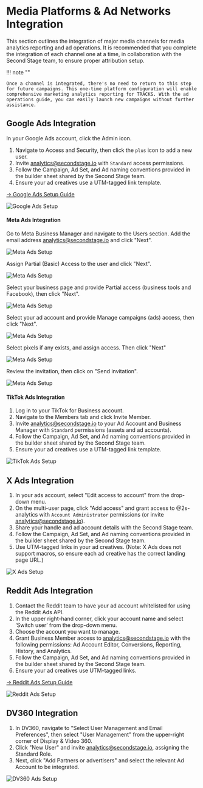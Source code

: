 # Media Platforms & Ad Networks Integration

This section outlines the integration of major media channels for media analytics reporting and ad operations. It is recommended that you complete the integration of each channel one at a time, in collaboration with the Second Stage team, to ensure proper attribution setup.

!!! note ""

    Once a channel is integrated, there's no need to return to this step for future campaigns. This one-time platform configuration will enable comprehensive marketing analytics reporting for TRACKS. With the ad operations guide, you can easily launch new campaigns without further assistance.

## Google Ads Integration

In your Google Ads account, click the Admin icon.

1. Navigate to Access and Security, then click the `plus` icon to add a new user.
2. Invite analytics@secondstage.io with `Standard` access permissions.
3. Follow the Campaign, Ad Set, and Ad naming conventions provided in the builder sheet shared by the Second Stage team.
4. Ensure your ad creatives use a UTM-tagged link template.

[→ Google Ads Setup Guide](https://support.google.com/google-ads/answer/6372672)

![Google Ads Setup](/assets/marketinganalytics_googleads.png)

#### Meta Ads Integration

Go to Meta Business Manager and navigate to the Users section. Add the email address analytics@secondstage.io and click "Next".

![Meta Ads Setup](/assets/marketinganalytics_meta_1.png)

Assign Partial (Basic) Access to the user and click "Next".

![Meta Ads Setup](/assets/marketinganalytics_meta_2.png)

Select your business page and provide Partial access (business tools and Facebook), then click "Next".

![Meta Ads Setup](/assets/marketinganalytics_meta_3-1.png)

Select your ad account and provide Manage campaigns (ads) access, then click "Next". 

![Meta Ads Setup](/assets/marketinganalytics_meta_3-2.png)

Select pixels if any exists, and assign access. Then click "Next"

![Meta Ads Setup](/assets/marketinganalytics_meta_3-3.png)

Review the invitation, then click on "Send invitation".

![Meta Ads Setup](/assets/marketinganalytics_meta_4.png)

#### TikTok Ads Integration

1. Log in to your TikTok for Business account.
2. Navigate to the Members tab and click Invite Member.
3. Invite analytics@secondstage.io to your Ad Account and Business Manager with `Standard` permissions (assets and ad accounts).
4. Follow the Campaign, Ad Set, and Ad naming conventions provided in the builder sheet shared by the Second Stage team.
5. Ensure your ad creatives use a UTM-tagged link template.

![TikTok Ads Setup](/assets/marketinganalytics_tiktok.png)

## X Ads Integration

1. In your ads account, select "Edit access to account" from the drop-down menu.
2. On the multi-user page, click "Add access" and grant access to @2s-analytics with `Account Administrator` permissions (or invite analytics@secondstage.io).
3. Share your handle and ad account details with the Second Stage team.
4. Follow the Campaign, Ad Set, and Ad naming conventions provided in the builder sheet shared by the Second Stage team.
5. Use UTM-tagged links in your ad creatives. (Note: X Ads does not support macros, so ensure each ad creative has the correct landing page URL.)

![X Ads Setup](/assets/marketinganalytics_xads.png)

## Reddit Ads Integration

1. Contact the Reddit team to have your ad account whitelisted for using the Reddit Ads API.
2. In the upper right-hand corner, click your account name and select ‘Switch user’ from the drop-down menu.
3. Choose the account you want to manage.
4. Grant Business Member access to analytics@secondstage.io with the following permissions: Ad Account Editor, Conversions, Reporting, History, and Analytics.
5. Follow the Campaign, Ad Set, and Ad naming conventions provided in the builder sheet shared by the Second Stage team.
6. Ensure your ad creatives use UTM-tagged links.

[→ Reddit Ads Setup Guide](https://business.reddithelp.com/helpcenter/s/article/Add-users-to-a-Reddit-Ads-account)

![Reddit Ads Setup](/assets/marketinganalytics_reddit.png)

## DV360 Integration

1. In DV360, navigate to "Select User Management and Email Preferences", then select "User Management" from the upper-right corner of Display & Video 360.
2. Click "New User" and invite analytics@secondstage.io, assigning the Standard Role.
3. Next, click "Add Partners or advertisers" and select the relevant Ad Account to be integrated.

![DV360 Ads Setup](/assets/marketinganalytics_dv360.png)

